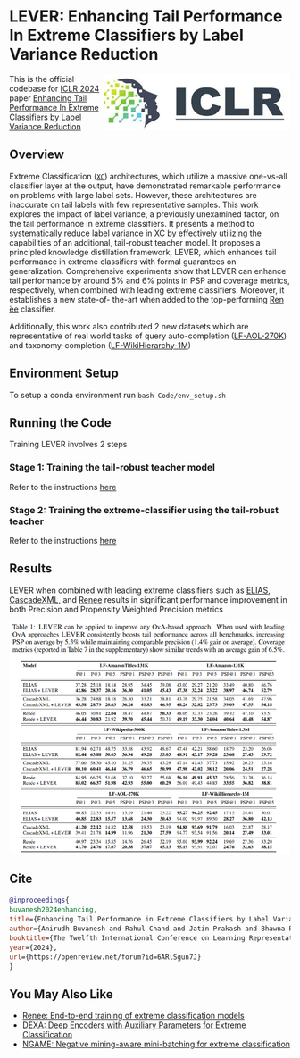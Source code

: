 # LEVER: Enhancing Tail Performance In Extreme Classifiers by Label Variance Reduction

<img src="Resources/ICLR_Logo.jpg" height="100" align="right"/>


This is the official codebase for [ICLR 2024](https://iclr.cc/Conferences/2024) paper [ Enhancing Tail Performance In Extreme Classifiers by Label Variance Reduction](https://openreview.net/forum?id=6ARlSgun7J)

## Overview

Extreme Classification ([`XC`](http://manikvarma.org/downloads/XC/XMLRepository.html)) architectures, which utilize a massive one-vs-all classifier layer at the output, have demonstrated remarkable performance on problems with large label sets. However, these architectures are inaccurate on tail labels with few representative samples. This work explores the impact of label variance, a previously unexamined factor, on the tail performance
in extreme classifiers. It presents a method to systematically reduce label variance in XC by effectively utilizing the capabilities of an additional, tail-robust teacher model. It proposes a principled knowledge distillation framework, LEVER, which enhances tail performance in extreme classifiers with formal guarantees on generalization. Comprehensive experiments show that LEVER can enhance tail performance by around 5% and 6% points in PSP and coverage metrics, respectively, when combined with leading extreme classifiers. Moreover, it establishes a new state-of-
the-art when added to the top-performing [Ren ́ee](https://github.com/microsoft/renee) classifier.

Additionally, this work also contributed 2 new datasets which are representative of real world tasks of query auto-completion ([LF-AOL-270K](Datasets/AOL/)) and taxonomy-completion ([LF-WikiHierarchy-1M](Datasets/WikiHierarchy/))

## Environment Setup
To setup a conda environment run `bash Code/env_setup.sh`

## Running the Code

Training LEVER involves 2 steps 

### Stage 1: Training the tail-robust teacher model
Refer to the instructions [here](Code/TailTeacher/README.md)

### Stage 2: Training the extreme-classifier using the tail-robust teacher
Refer to the instructions [here](Code/ExtremeClassifier/README.md)

## Results

LEVER when combined with leading extreme classifiers such as [ELIAS](https://proceedings.neurips.cc/paper_files/paper/2022/file/7d4f98f916494121aca3da02e36a4d18-Paper-Conference.pdf), [CascadeXML](https://proceedings.neurips.cc/paper_files/paper/2022/file/0e0157ce5ea15831072be4744cbd5334-Paper-Conference.pdf), and [Renee](https://proceedings.mlsys.org/paper_files/paper/2023/file/3d8edd573b5b21fede5d98ecee0f6382-Paper-mlsys2023.pdf) results in significant performance improvement in both Precision and Propensity Weighted Precision metrics

<img src="Resources/LEVER_Results.png">


## Cite

```bib
@inproceedings{
buvanesh2024enhancing,
title={Enhancing Tail Performance in Extreme Classifiers by Label Variance Reduction},
author={Anirudh Buvanesh and Rahul Chand and Jatin Prakash and Bhawna Paliwal and Mudit Dhawan and Neelabh Madan and Deepesh Hada and Vidit Jain and Sonu Mehta and Yashoteja Prabhu and Manish Gupta and Ramachandran Ramjee and Manik Varma},
booktitle={The Twelfth International Conference on Learning Representations},
year={2024},
url={https://openreview.net/forum?id=6ARlSgun7J}
}
```

## You May Also Like
- [Renee: End-to-end training of extreme classification models](https://github.com/microsoft/renee)
- [DEXA: Deep Encoders with Auxiliary Parameters for Extreme Classification](https://github.com/Extreme-classification/dexa)
- [NGAME: Negative mining-aware mini-batching for extreme classification](https://github.com/Extreme-classification/ngame)
